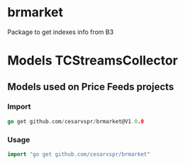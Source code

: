 # brmarket
Package to get indexes info from B3
# Models TCStreamsCollector

## Models used on Price Feeds projects

### Import

```go
go get github.com/cesarvspr/brmarket@V1.0.0
```

### Usage

```go
import "go get github.com/cesarvspr/brmarket"
```

